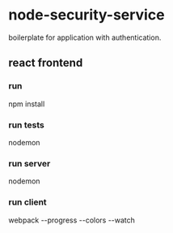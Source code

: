 # node-security-service
boilerplate for application with authentication.

## react frontend

### run
npm install

### run tests
nodemon

### run server
nodemon

### run client
webpack --progress --colors --watch
